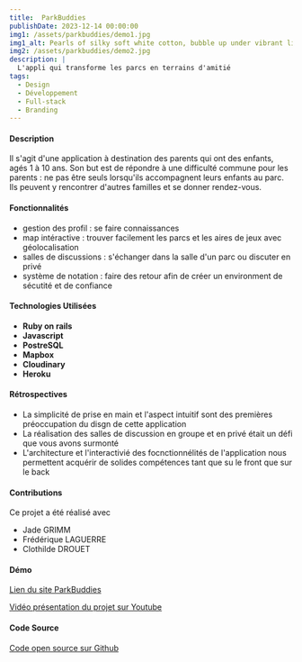 ```yaml
---
title:  ParkBuddies
publishDate: 2023-12-14 00:00:00
img1: /assets/parkbuddies/demo1.jpg
img1_alt: Pearls of silky soft white cotton, bubble up under vibrant lighting
img2: /assets/parkbuddies/demo2.jpg
description: |
  L'appli qui transforme les parcs en terrains d'amitié
tags:
  - Design
  - Développement
  - Full-stack
  - Branding
---
```


#### Description

Il s'agit d'une application à destination des parents qui ont des enfants, agés 1 à 10 ans. Son but est de répondre à une difficulté commune pour les parents : ne pas être seuls lorsqu'ils accompagnent leurs enfants au parc. Ils peuvent y rencontrer d'autres familles et se donner rendez-vous.

#### Fonctionnalités

- gestion des profil : se faire connaissances
- map intéractive : trouver facilement les parcs et les aires de jeux avec géolocalisation
- salles de discussions : s'échanger dans la salle d'un parc ou discuter en privé
- système de notation : faire des retour afin de créer un environment de sécutité et de confiance

#### Technologies Utilisées

- **Ruby on rails**
- **Javascript**
- **PostreSQL**
- **Mapbox**
- **Cloudinary**
- **Heroku**

#### Rétrospectives

- La simplicité de prise en main et l'aspect intuitif sont des premières préoccupation du disgn de cette application
- La réalisation des salles de discussion en groupe et en privé était un défi que vous avons surmonté
- L'architecture et l'interactivié des focnctionnélités de l'application nous permettent acquérir de solides compétences tant que su le front que sur le back

#### Contributions
 Ce projet a été réalisé avec
- Jade GRIMM
- Frédérique LAGUERRE
- Clothilde DROUET

#### Démo

<a href="https://www.parkbuddies.ch/" target="_blank">Lien du site ParkBuddies</a>

<a href="https://www.youtube.com/watch?v=a4fF_FOOBnE&ab_channel=LeWagon" target="_blank">Vidéo présentation du projet sur Youtube</a>

#### Code Source

<a href="https://github.com/Humanidealife/ParkBuddies" target="_blank">Code open source sur Github</a>
